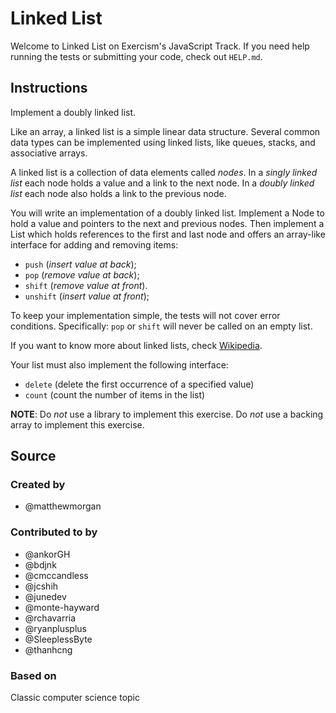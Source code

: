 # Linked List

Welcome to Linked List on Exercism's JavaScript Track.
If you need help running the tests or submitting your code, check out `HELP.md`.

## Instructions

Implement a doubly linked list.

Like an array, a linked list is a simple linear data structure. Several
common data types can be implemented using linked lists, like queues,
stacks, and associative arrays.

A linked list is a collection of data elements called _nodes_. In a
_singly linked list_ each node holds a value and a link to the next node.
In a _doubly linked list_ each node also holds a link to the previous
node.

You will write an implementation of a doubly linked list. Implement a
Node to hold a value and pointers to the next and previous nodes. Then
implement a List which holds references to the first and last node and
offers an array-like interface for adding and removing items:

- `push` (_insert value at back_);
- `pop` (_remove value at back_);
- `shift` (_remove value at front_).
- `unshift` (_insert value at front_);

To keep your implementation simple, the tests will not cover error
conditions. Specifically: `pop` or `shift` will never be called on an
empty list.

If you want to know more about linked lists, check [Wikipedia](https://en.wikipedia.org/wiki/Linked_list).

Your list must also implement the following interface:

- `delete` (delete the first occurrence of a specified value)
- `count` (count the number of items in the list)

**NOTE**: Do _not_ use a library to implement this exercise. Do _not_ use a backing array to implement this exercise.

## Source

### Created by

- @matthewmorgan

### Contributed to by

- @ankorGH
- @bdjnk
- @cmccandless
- @jcshih
- @junedev
- @monte-hayward
- @rchavarria
- @ryanplusplus
- @SleeplessByte
- @thanhcng

### Based on

Classic computer science topic
